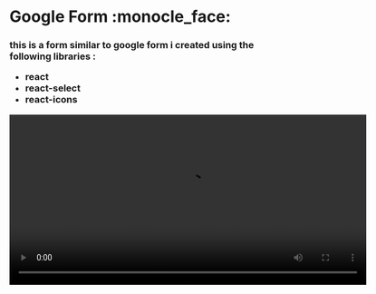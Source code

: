 <h1>Google Form :monocle_face:</h1>
<h3>this is a form similar to google form i created using the following libraries :
<ul>
  <li>react</li>
  <li>react-select</li>
  <li>react-icons</li>
</ul>
<video width="630" height="300" src="https://github.com/sherin858/google-form/assets/81813717/faad53e8-5218-4be4-ab10-d45406ef23ae"></video>

